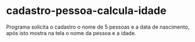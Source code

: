 # cadastro-pessoa-calcula-idade
Programa solicita o cadastro o nome de 5 pessoas e a data de nascimento, após isto mostra na tela o nome da pessoa e a idade.
